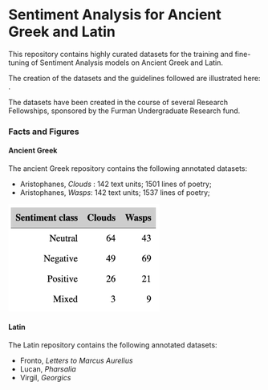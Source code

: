 # Sentiment Analysis for Ancient Greek and Latin

This repository contains highly curated datasets for the training and fine-tuning of Sentiment Analysis models on Ancient Greek and Latin.  

The creation of the datasets and the guidelines followed are illustrated here: .

The datasets have been created in the course of several Research Fellowships, sponsored by the Furman Undergraduate Research fund. 

### Facts and Figures

#### Ancient Greek

The ancient Greek repository contains the following annotated datasets: 

* Aristophanes, _Clouds_ : 142 text units; 1501 lines of poetry; 
* Aristophanes, _Wasps_: 142 text units; 1537 lines of poetry; 

<img src="https://github.com/ChiaraPalladino/furesearch/blob/4585ef84fcd6dec1a737e8b2e313e77ea858fe26/sentiment-analysis/aristophanes/aristophanes-counts.png" width=60% height=60%>   


#### Latin 

The Latin repository contains the following annotated datasets: 

* Fronto, _Letters to Marcus Aurelius_
* Lucan, _Pharsalia_
* Virgil, _Georgics_